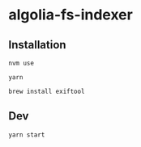 # algolia-fs-indexer

## Installation

```
nvm use
```

```
yarn
```

```
brew install exiftool
```

## Dev

```
yarn start
```
